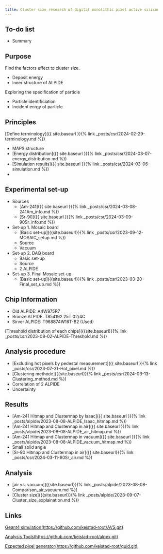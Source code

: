 ```yaml
---
title: Cluster size research of digital monolithic pixel active silicon detector.
---
```


## To-do list
- Summary

## Purpose
Find the factors effect to cluster size. 
- Deposit energy
- Inner structure of ALPIDE
  
Exploring the specification of particle 
- Particle identificiation
- Incident enrgy of particle

## Principles
[Define terminology]({{ site.baseurl }}{% link _posts/csr/2024-02-29-terminology.md %})
- MAPS structure
- [Energy distribution]({{ site.baseurl }}{% link _posts/csr/2024-03-07-energy_distribution.md %})
- [Simulation results]({{ site.baseurl }}{% link _posts/csr/2024-03-06-simulation.md %})
- 

## Experimental set-up
- Sources
  - [Am-241]({{ site.baseurl }}{% link _posts/csr/2024-03-08-241Am_info.md %})
  - [Sr-90]({{ site.baseurl }}{% link _posts/csr/2024-03-09-90Sr_info.md %})
- Set-up 1. Mosaic board
  - [Basic set-up]({{site.baseurl}}{% link _posts/csr/2023-09-12-MOSAIC_setup.md %})
  - Source
  - Vacuum
- Set-up 2. DAQ board
  - Basic set-up
  - Source
  - 2 ALPIDE
- Set-up 3. Final Mosaic set-up
  - [Basic set-up]({{site.baseurl}}{% link _posts/csr/2023-03-20-Final_set_up.md %})

## Chip Information
- Old ALPIDE: A4W975R7
- Bronze ALPIDE: T854192 25T 02/4C
- Sirver ALPIDE: T968874W16T-B2 (Used)

[Threshold distribution of each chips]({{site.baseurl}}{% link _posts/csr/2023-08-02-ALPIDE-Threshold.md %})

## Analysis procedure
- [Excluding hot pixels by pedestal measurement]({{ site.baseurl }}{% link _posts/csr/2023-07-31-Hot_pixel.md %})
- [Clustering methode]({{site.baseurl}}{% link _posts/csr/2024-03-13-Clustering_method.md %})
- Correlation of 2 ALPIDE
- Uncertainty

## Results
- [Am-241 Hitmap and Clustermap by Isaac]({{ site.baseurl }}{% link _posts/alpide/2023-08-08-ALPIDE_Isaac_hitmap.md %})
- [Am-241 Hitmap and Clustermap in air]({{ site.baseurl }}{% link _posts/alpide/2023-08-08-ALPIDE_air_hitmap.md %})
- [Am-241 Hitmap and Clustermap in vacuum]({{ site.baseurl }}{% link _posts/alpide/2023-08-08-ALPIDE_vacuum_hitmap.md %})
- Small solid angle
- [Sr-90 Hitmap and Clustermap in air]({{ site.baseurl}}{% link _posts/csr/2024-03-11-90Sr_air.md %})

## Analysis
- [air vs. vacuum]({{site.baseurl}}{% link _posts/alpide/2023-08-08-Comparison_air_vacuum.md %})
- [Cluster size]({{site.baseurl}}{% link _posts/alpide/2023-09-07-Cluster_size_explaination.md %})

## Links
[Geant4 simulation(https://github.com/keistad-root/AVS.git)](https://github.com/keistad-root/AVS.git)

[Analysis Tools(https://github.com/keistad-root/alpex.git)](https://github.com/keistad-root/alpex.git)

[Expected pixel generator(https://github.com/keistad-root/quid.git)](https://github.com/keistad-root/quid.git)